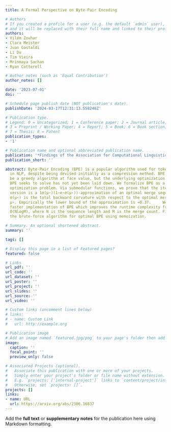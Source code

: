 ```yaml
---
title: A Formal Perspective on Byte-Pair Encoding

# Authors
# If you created a profile for a user (e.g. the default `admin` user), write the username (folder name) here
# and it will be replaced with their full name and linked to their profile.
authors:
- Vilém Zouhar
- Clara Meister
- Juan Gastaldi
- Li Du
- Tim Vieira
- Mrinmaya Sachan
- Ryan Cotterell

# Author notes (such as 'Equal Contribution')
author_notes: []

date: '2023-07-01'
doi: ''

# Schedule page publish date (NOT publication's date).
publishDate: '2024-03-17T12:31:13.558246Z'

# Publication type.
# Legend: 0 = Uncategorized; 1 = Conference paper; 2 = Journal article;
# 3 = Preprint / Working Paper; 4 = Report; 5 = Book; 6 = Book section;
# 7 = Thesis; 8 = Patent
publication_types:
- '1'

# Publication name and optional abbreviated publication name.
publication: '*Findings of the Association for Computational Linguistics: ACL 2023*'
publication_short: ''

abstract: Byte-Pair Encoding (BPE) is a popular algorithm used for tokenizing data
  in NLP, despite being devised initially as a compression method. BPE appears to
  be a greedy algorithm at face value, but the underlying optimization problem that
  BPE seeks to solve has not yet been laid down. We formalize BPE as a combinatorial
  optimization problem. Via submodular functions, we prove that the iterative greedy
  version is a 1σ(μ⋆)(1−e−σ(μ⋆))-approximation of an optimal merge sequence, where
  σ(μ⋆) is the total backward curvature with respect to the optimal merge sequence
  μ⋆. Empirically the lower bound of the approximation is ≈0.37.     We provide a
  faster implementation of BPE which improves the runtime complexity from O(NM) to
  O(NlogM), where N is the sequence length and M is the merge count. Finally, we optimize
  the brute-force algorithm for optimal BPE using memoization.

# Summary. An optional shortened abstract.
summary: ''

tags: []

# Display this page in a list of Featured pages?
featured: false

# Links
url_pdf: ''
url_code: ''
url_dataset: ''
url_poster: ''
url_project: ''
url_slides: ''
url_source: ''
url_video: ''

# Custom links (uncomment lines below)
# links:
# - name: Custom Link
#   url: http://example.org

# Publication image
# Add an image named `featured.jpg/png` to your page's folder then add a caption below.
image:
  caption: ''
  focal_point: ''
  preview_only: false

# Associated Projects (optional).
#   Associate this publication with one or more of your projects.
#   Simply enter your project's folder or file name without extension.
#   E.g. `projects: ['internal-project']` links to `content/project/internal-project/index.md`.
#   Otherwise, set `projects: []`.
projects: []
links:
- name: URL
  url: https://arxiv.org/abs/2306.16837
---
```


Add the **full text** or **supplementary notes** for the publication here using Markdown formatting.

